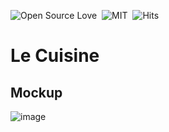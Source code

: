 ![Open Source Love](https://badges.frapsoft.com/os/v1/open-source.svg?v=102)&nbsp;
![MIT](https://badges.frapsoft.com/os/mit/mit.svg?v=103)&nbsp;
![Hits](https://hitcounter.pythonanywhere.com/count/tag.svg?url=https%3A%2F%2Fgithub.com%2Fmuhammadzhuhry%2FFlixGO)

# Le Cuisine 

Mockup
----------
![image](https://drive.google.com/uc?export=view&id=1S6YHvUNrkvW5HwV5dNz9-RC6FfcG7JjS)
